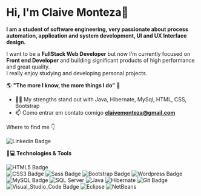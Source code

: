 # Hi, I'm Claive Monteza👋

**I am a student of software engineering, very passionate about process automation, application and system development, UI and UX Interface design.**

I want to be a **FullStack Web Developer** but now I'm currently focused on **Front end Developer** and building significant products of high performance and great quality.<br/> 
I really enjoy studying and developing personal projects. 

   🌎 **"The more I know, the more things I do"** 🧠

- 👨‍💻 My strengths stand out with Java, Hibernate, MySql, HTML, CSS, Bootstrap
- 📫 Como entrar em contato comigo **[claivemonteza@gmail.com](mailto:claivemonteza@gmail.com)**


 Where to find me 👇
 
![Linkedin Badge](https://img.shields.io/badge/LinkedIn-0077B5?style=for-the-badge&logo=linkedin&logoColor=white&link=https://www.linkedin.com/in/claive-monteza-1b157a149/)  

**🚀💻 Technologies & Tools**

![HTML5 Badge](https://img.shields.io/badge/HTML5-E34F26?style=flat&logo=html5&logoColor=white)  
![CSS3 Badge](https://img.shields.io/badge/CSS3-1572B6?style=flat&logo=css3&logoColor=white) 
![Sass Badge](https://img.shields.io/badge/Sass-CC6699?style=flat&logo=sass&logoColor=white) 
![Bootstrap Badge](https://img.shields.io/badge/Bootstrap-563D7C?style=flat&logo=bootstrap&logoColor=white) 
![Wordpress Badge](https://img.shields.io/badge/Wordpress-21759B?style=flat&logo=wordpress&logoColor=white) 
![MySQL Badge](https://img.shields.io/badge/MySQL-00000F?style=flat&logo=mysql&logoColor=white) 
![SQL Server](https://img.shields.io/badge/SQL-00000F?style=flat&logo=sql&logoColor=white) 
![Java](https://img.shields.io/badge/java-grey?style=flat&logo=java&logoColor=white) 
![Hibernate](https://img.shields.io/badge/hibernate-21759B?style=flat&logo=hibernate&logoColor=white) 
![Git Badge](https://img.shields.io/badge/Git-F05032?style=flat&logo=git&logoColor=white) 
![Visual_Studio_Code Badge](https://img.shields.io/badge/Visual_Studio_Code-0078D4?style=flat&logo=visual%20studio%20code&logoColor=white)
![Eclipse](https://img.shields.io/badge/eclipse-0078D4?style=flat&logo=eclipse&logoColor=white) 
![NetBeans](https://img.shields.io/badge/netbeans-grey?style=flat&logo=netbeans&logoColor=white) 
